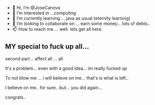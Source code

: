 - 👋 Hi, I’m @JoseCanova
- 👀 I’m interested in ...computing
- 🌱 I’m currently learning ... java as usual (eternity learning)
- 💞️ I’m looking to collaborate on ... earn some money... lots of debts..
- 📫 How to reach me ... well. lets get all here.

<!---
JoseCanova/JoseCanova is a ✨ special ✨ repository because its `README.md` (this file) appears on your GitHub profile.
You can click the Preview link to take a look at your changes.
--->
## MY special to fuck up all... 

second part... affect all ... all

It's a problem... even with a good idea... im really fucked up

To not blow me ... i will believe on me... that's is what is left.. 

I believe on me.. for sure.. but... you did again... 

congrats.. 
